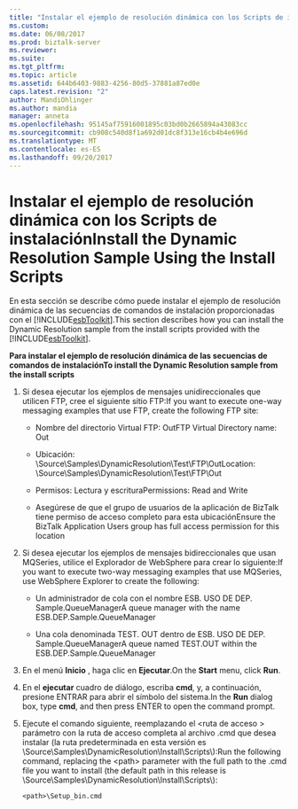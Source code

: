 ```yaml
---
title: "Instalar el ejemplo de resolución dinámica con los Scripts de instalación | Documentos de Microsoft"
ms.custom: 
ms.date: 06/08/2017
ms.prod: biztalk-server
ms.reviewer: 
ms.suite: 
ms.tgt_pltfrm: 
ms.topic: article
ms.assetid: 644b6403-9883-4256-80d5-37881a87ed0e
caps.latest.revision: "2"
author: MandiOhlinger
ms.author: mandia
manager: anneta
ms.openlocfilehash: 95145af75916001895c03bd0b2665894a43083cc
ms.sourcegitcommit: cb908c540d8f1a692d01dc8f313e16cb4b4e696d
ms.translationtype: MT
ms.contentlocale: es-ES
ms.lasthandoff: 09/20/2017
---
```

# <a name="install-the-dynamic-resolution-sample-using-the-install-scripts"></a><span data-ttu-id="ce484-102">Instalar el ejemplo de resolución dinámica con los Scripts de instalación</span><span class="sxs-lookup"><span data-stu-id="ce484-102">Install the Dynamic Resolution Sample Using the Install Scripts</span></span>
<span data-ttu-id="ce484-103">En esta sección se describe cómo puede instalar el ejemplo de resolución dinámica de las secuencias de comandos de instalación proporcionadas con el [!INCLUDE[esbToolkit](../includes/esbtoolkit-md.md)].</span><span class="sxs-lookup"><span data-stu-id="ce484-103">This section describes how you can install the Dynamic Resolution sample from the install scripts provided with the [!INCLUDE[esbToolkit](../includes/esbtoolkit-md.md)].</span></span>  
  
 <span data-ttu-id="ce484-104">**Para instalar el ejemplo de resolución dinámica de las secuencias de comandos de instalación**</span><span class="sxs-lookup"><span data-stu-id="ce484-104">**To install the Dynamic Resolution sample from the install scripts**</span></span>  
  
1.  <span data-ttu-id="ce484-105">Si desea ejecutar los ejemplos de mensajes unidireccionales que utilicen FTP, cree el siguiente sitio FTP:</span><span class="sxs-lookup"><span data-stu-id="ce484-105">If you want to execute one-way messaging examples that use FTP, create the following FTP site:</span></span>  
  
    -   <span data-ttu-id="ce484-106">Nombre del directorio Virtual FTP: Out</span><span class="sxs-lookup"><span data-stu-id="ce484-106">FTP Virtual Directory name: Out</span></span>  
  
    -   <span data-ttu-id="ce484-107">Ubicación: \Source\Samples\DynamicResolution\Test\FTP\Out</span><span class="sxs-lookup"><span data-stu-id="ce484-107">Location: \Source\Samples\DynamicResolution\Test\FTP\Out</span></span>  
  
    -   <span data-ttu-id="ce484-108">Permisos: Lectura y escritura</span><span class="sxs-lookup"><span data-stu-id="ce484-108">Permissions: Read and Write</span></span>  
  
    -   <span data-ttu-id="ce484-109">Asegúrese de que el grupo de usuarios de la aplicación de BizTalk tiene permiso de acceso completo para esta ubicación</span><span class="sxs-lookup"><span data-stu-id="ce484-109">Ensure the BizTalk Application Users group has full access permission for this location</span></span>  
  
2.  <span data-ttu-id="ce484-110">Si desea ejecutar los ejemplos de mensajes bidireccionales que usan MQSeries, utilice el Explorador de WebSphere para crear lo siguiente:</span><span class="sxs-lookup"><span data-stu-id="ce484-110">If you want to execute two-way messaging examples that use MQSeries, use WebSphere Explorer to create the following:</span></span>  
  
    -   <span data-ttu-id="ce484-111">Un administrador de cola con el nombre ESB. USO DE DEP. Sample.QueueManager</span><span class="sxs-lookup"><span data-stu-id="ce484-111">A queue manager with the name ESB.DEP.Sample.QueueManager</span></span>  
  
    -   <span data-ttu-id="ce484-112">Una cola denominada TEST. OUT dentro de ESB. USO DE DEP. Sample.QueueManager</span><span class="sxs-lookup"><span data-stu-id="ce484-112">A queue named TEST.OUT within the ESB.DEP.Sample.QueueManager</span></span>  
  
3.  <span data-ttu-id="ce484-113">En el menú **Inicio** , haga clic en **Ejecutar**.</span><span class="sxs-lookup"><span data-stu-id="ce484-113">On the **Start** menu, click **Run**.</span></span>  
  
4.  <span data-ttu-id="ce484-114">En el **ejecutar** cuadro de diálogo, escriba **cmd**, y, a continuación, presione ENTRAR para abrir el símbolo del sistema.</span><span class="sxs-lookup"><span data-stu-id="ce484-114">In the **Run** dialog box, type **cmd**, and then press ENTER to open the command prompt.</span></span>  
  
5.  <span data-ttu-id="ce484-115">Ejecute el comando siguiente, reemplazando el \<ruta de acceso > parámetro con la ruta de acceso completa al archivo .cmd que desea instalar (la ruta predeterminada en esta versión es \Source\Samples\DynamicResolution\Install\Scripts\\):</span><span class="sxs-lookup"><span data-stu-id="ce484-115">Run the following command, replacing the \<path> parameter with the full path to the .cmd file you want to install (the default path in this release is \Source\Samples\DynamicResolution\Install\Scripts\\):</span></span>  
  
    ```  
    <path>\Setup_bin.cmd  
    ```